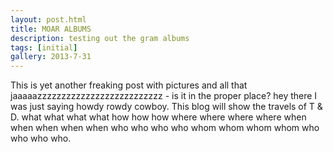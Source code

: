 ```yaml
---
layout: post.html
title: MOAR ALBUMS
description: testing out the gram albums
tags: [initial]
gallery: 2013-7-31
---
```


This is yet another freaking post with pictures and all that jaaaaazzzzzzzzzzzzzzzzzzzzzzzzzz - is it in the proper place? hey there I was just saying howdy rowdy cowboy. This blog will show the travels of T & D. what what what what how how how where where where where when when when when when who who who who whom whom whom whom who who who who.
